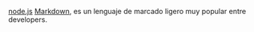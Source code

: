 [node.js](https://nodejs.org/es/)
[Markdown](https://es.wikipedia.org/wiki/Markdown), es un lenguaje de marcado
ligero muy popular entre developers.